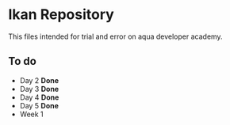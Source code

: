 # Ikan Repository

This files intended for trial and error on aqua developer academy.

## To do

- Day 2 **Done**
- Day 3 **Done**
- Day 4 **Done**
- Day 5 **Done**
- Week 1
